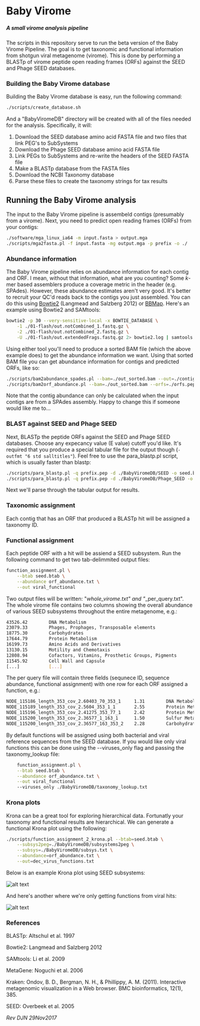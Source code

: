 # Baby Virome

##### A small virome analysis pipeline

The scripts in this repository serve to run the beta version of the Baby Virome Pipeline. The goal is to get taxonomic and functional information from shotgun viral metagenome (virome). This is done by performing a BLASTp of virome peptide open reading frames (ORFs) against the SEED and Phage SEED databases.

### Building the Baby Virome database

Building the Baby Virome database is easy, run the following command:

```bash
./scripts/create_database.sh
```

And a "BabyViromeDB" directory will be created with all of the files needed for the analysis. Specifically, it will:

1. Download the SEED database amino acid FASTA file and two files that link PEG's to SubSystems
2. Download the Phage SEED database amino acid FASTA file
3. Link PEGs to SubSystems and re-write the headers of the SEED FASTA file
4. Make a BLASTp database from the FASTA files
5. Download the NCBI Taxonomy database
6. Parse these files to create the taxonomy strings for tax results

## Running the Baby Virome analysis

The input to the Baby Virome pipeline is assembeld contigs (presumably from a virome). Next, you need to predict open reading frames (ORFs) from your contigs:

```bash
./software/mga_linux_ia64 -m input.fasta > output.mga
./scripts/mga2fasta.pl -f input.fasta -mg output.mga -p prefix -o ./
```

### Abundance information

The Baby Virome pipeline relies on abundance information for each contig and ORF. I mean, without that information, what are you counting? Some *k*-mer based assemblers produce a coverage metric in the header (e.g. SPAdes). However, these abundance estimates aren't very good. It's better to recruit your QC'd reads back to the contigs you just assembled. You can do this using [Bowtie2](http://bowtie-bio.sourceforge.net/bowtie2/index.shtml) (Langmead and Salzberg 2012) or [BBMap](https://sourceforge.net/p/bbmap/wiki/Home/). Here's an example using Bowtie2 and SAMtools:

```bash
bowtie2 -p 30 --very-sensitive-local -x BOWTIE_DATABASE \
	-1 ./01-flash/out.notCombined_1.fastq.gz \
	-2 ./01-flash/out.notCombined_2.fastq.gz \
	-U ./01-flash/out.extendedFrags.fastq.gz 2> bowtie2.log | samtools view -Sb -F 4 - | samtools sort -o out_sorted.bam -
```

Using either tool you'll need to produce a sorted BAM file (which the above example does) to get the abundance information we want. Using that sorted BAM file you can get abundance information for contigs and predicted ORFs, like so:

```bash
./scripts/bam2abundance_spades.pl --bam=./out_sorted.bam --out=./contig_abundance.txt
./scripts/bam2orf_abundance.pl --bam=./out_sorted.bam --orfs=./orfs.pep --out=./orf_abundance.txt
```

Note that the contig abundance can only be calculated when the input contigs are from a SPAdes assembly. Happy to change this if someone would like me to...

### BLAST against SEED and Phage SEED

Next, BLASTp the peptide ORFs against the SEED and Phage SEED databases. Choose any expecancy value (E value) cutoff you'd like. It's required that you produce a special tabular file for the output though (`-outfmt "6 std salltitles"`). Feel free to use the para_blastp.pl script, which is usually faster than blastp:

```bash
./scripts/para_blastp.pl -q prefix.pep -d ./BabyViromeDB/SEED -o seed.btab --outfmt='"6 std salltitles"' -e 1e-3 -t 30
./scripts/para_blastp.pl -q prefix.pep -d ./BabyViromeDB/Phage_SEED -o phage_seed.btab --outfmt='"6 std salltitles"' -e 1e-3 -t 30
```

Next we'll parse through the tabular output for results.

### Taxonomic assignment

Each contig that has an ORF that produced a BLASTp hit will be assigned a taxonomy ID.

### Functional assignment

Each peptide ORF with a hit will be assiend a SEED subsystem. Run the following command to get two tab-delimmited output files:

```bash
function_assignment.pl \
	--btab seed.btab \
	--abundance orf_abundance.txt \
	--out viral_functional
```

Two output files will be written: "*_whole_virome_.txt" and "*_per_query.txt". The whole virome file contains two columns showing the overall abundance of various SEED subsystems throughout the entire metagenome, e.g.:

```bash
43526.42        DNA Metabolism
23079.33        Phages, Prophages, Transposable elements
18775.30        Carbohydrates
17644.79        Protein Metabolism
16199.73        Amino Acids and Derivatives
13130.15        Motility and Chemotaxis
12808.94        Cofactors, Vitamins, Prosthetic Groups, Pigments
11545.92        Cell Wall and Capsule
[...]           [...]
```

The per query file will contain three fields (sequnece ID, sequence abundance, functional assignment) with one row for each ORF assigned a function, e.g.:

```bash
NODE_115186_length_353_cov_2.60403_70_353_1     1.31        DNA Metabolism
NODE_115189_length_353_cov_2.5604_353_1_1       2.55        Protein Metabolism
NODE_115196_length_353_cov_2.41275_353_77_1     2.42        Protein Metabolism
NODE_115200_length_353_cov_2.36577_1_163_1      1.50        Sulfur Metabolism
NODE_115200_length_353_cov_2.36577_163_353_2    2.28        Carbohydrates
```

By default functions will be assigned using both bacterial and viral reference sequences from the SEED database. If you would like only viral functions this can be done using the --viruses_only flag and passing the taxonomy_lookup file:

```bash
	function_assignment.pl \
	--btab seed.btab \
    --abundance orf_abundance.txt \
    --out viral_functional
	--viruses_only ./BabyViromeDB/taxonomy_lookup.txt
```

### Krona plots

Krona can be a great tool for exploring hierarchical data. Fortunatly your taxonomy and functional results are hierarchical. We can generate a functional Krona plot using the following:

```bash
./scripts/function_assignment_2_krona.pl --btab=seed.btab \
	--subsys2peg=./BabyViromeDB/subsystems2peg \
	--subsys=./BabyViromeDB/subsys.txt \
	--abundance=orf_abundance.txt \
	--out=dec_virus_functions.txt
```

Below is an example Krona plot using SEED subsystems:

![alt text](https://github.com/dnasko/baby_virome/blob/master/images/example_1.jpg)

And here's another where we're only getting functions from viral hits:

![alt text](https://github.com/dnasko/baby_virome/blob/master/images/example_2.jpg)

### References

BLASTp: Altschul et al. 1997

Bowtie2: Langmead and Salzberg 2012

SAMtools: Li et al. 2009

MetaGene: Noguchi et al. 2006

Kraken: Ondov, B. D., Bergman, N. H., & Phillippy, A. M. (2011). Interactive metagenomic visualization in a Web browser. BMC bioinformatics, 12(1), 385.

SEED: Overbeek et al. 2005

*Rev DJN 29Nov2017*
